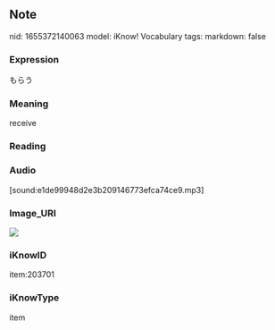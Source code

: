 ## Note
nid: 1655372140063
model: iKnow! Vocabulary
tags: 
markdown: false

### Expression
もらう

### Meaning
receive

### Reading


### Audio
[sound:e1de99948d2e3b209146773efca74ce9.mp3]

### Image_URI
<img src="00a9b539d1c10cdb3baecb5fe80b3a07.jpg">

### iKnowID
item:203701

### iKnowType
item
